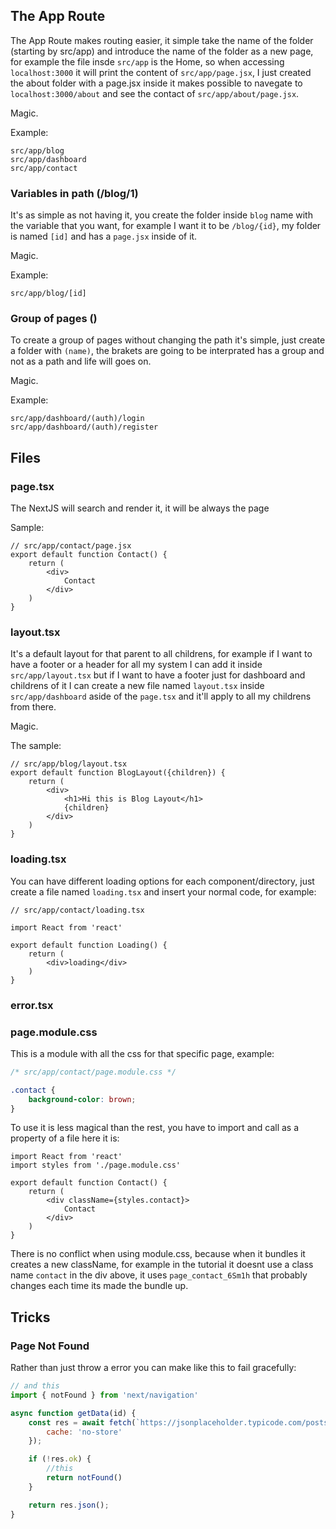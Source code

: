 ## The App Route

The App Route makes routing easier, it simple take the name of the folder (starting by src/app) and introduce the name of the folder as a new page, for example the file insde ``src/app`` is the Home, so when accessing ``localhost:3000`` it will print the content of ``src/app/page.jsx``, I just created the about folder with a page.jsx inside it makes possible to navegate to ``localhost:3000/about`` and see the contact of ``src/app/about/page.jsx``.

Magic.

Example:

```
src/app/blog
src/app/dashboard
src/app/contact
```

### Variables in path (/blog/1)

It's as simple as not having it, you create the folder inside ``blog`` name with the variable that you want, for example I want it to be ``/blog/{id}``, my folder is named ``[id]`` and has a ``page.jsx`` inside of it. 

Magic.

Example:

```
src/app/blog/[id]
```

### Group of pages ()

To create a group of pages without changing the path it's simple, just create a folder with ``(name)``, the brakets are going to be interprated has a group and not as a path and life will goes on.

Magic.

Example:

```
src/app/dashboard/(auth)/login
src/app/dashboard/(auth)/register
```

## Files

### page.tsx

The NextJS will search and render it, it will be always the page

Sample:

```tsx
// src/app/contact/page.jsx
export default function Contact() {
    return (
        <div>
            Contact
        </div>
    )
}
```

### layout.tsx

It's a default layout for that parent to all childrens, for example if I want to have a footer or a header for all my system I can add it inside ``src/app/layout.tsx`` but if I want to have a footer just for dashboard and childrens of it I can create a new file named ``layout.tsx`` inside ``src/app/dashboard`` aside of the ``page.tsx`` and it'll apply to all my childrens from there.

Magic.

The sample:

```tsx
// src/app/blog/layout.tsx
export default function BlogLayout({children}) {
    return (
        <div>
            <h1>Hi this is Blog Layout</h1>
            {children}
        </div>
    )
}
```

### loading.tsx

You can have different loading options for each component/directory, just create a file named ``loading.tsx`` and insert your normal code, for example:

```tsx
// src/app/contact/loading.tsx

import React from 'react'

export default function Loading() {
    return (
        <div>loading</div>
    )
}
```

### error.tsx

### page.module.css

This is a module with all the css for that specific page, example:

```css
/* src/app/contact/page.module.css */

.contact {
    background-color: brown;
}
```

To use it is less magical than the rest, you have to import and call as a property of a file here it is:

```tsx
import React from 'react'
import styles from './page.module.css'

export default function Contact() {
    return (
        <div className={styles.contact}>
            Contact
        </div>
    )
}
```

There is no conflict when using module.css, because when it bundles it creates a new className, for example in the tutorial it doesnt use a class name ``contact`` in the div above, it uses ``page_contact_6Sm1h`` that probably changes each time its made the bundle up.


## Tricks

### Page Not Found

Rather than just throw a error you can make like this to fail gracefully:

```jsx
// and this
import { notFound } from 'next/navigation'

async function getData(id) {
    const res = await fetch(`https://jsonplaceholder.typicode.com/posts/${id}`, {
        cache: 'no-store'
    });

    if (!res.ok) {
        //this
        return notFound()
    }

    return res.json();
}
```